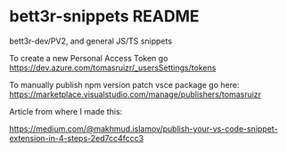 # bett3r-snippets README

bett3r-dev/PV2, and general JS/TS snippets

To create a new Personal Access Token go https://dev.azure.com/tomasruizr/_usersSettings/tokens

To manually publish
  npm version patch
  vsce package
  go here: https://marketplace.visualstudio.com/manage/publishers/tomasruizr


Article from where I made this:

https://medium.com/@makhmud.islamov/publish-your-vs-code-snippet-extension-in-4-steps-2ed7cc4fccc3